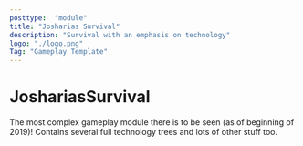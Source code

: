 ```yaml
---
posttype:  "module"  
title: "Josharias Survival"
description: "Survival with an emphasis on technology"
logo: "./logo.png"
Tag: "Gameplay Template"
---
```

JoshariasSurvival
=================

The most complex gameplay module there is to be seen (as of beginning of 
2019)! Contains several full technology trees and lots of other stuff too.
